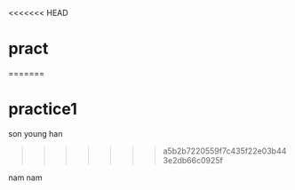 <<<<<<< HEAD

# pract

=======

# practice1

son young han

> > > > > > > a5b2b7220559f7c435f22e03b443e2db66c0925f

nam nam
